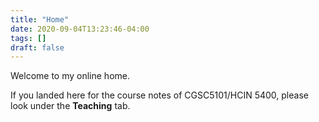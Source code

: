 ```yaml
---
title: "Home"
date: 2020-09-04T13:23:46-04:00
tags: []
draft: false
---
```


Welcome to my online home.

If you landed here for the course notes of CGSC5101/HCIN 5400, 
please look under the **Teaching** tab.


